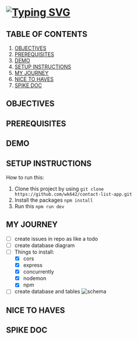 # [![Typing SVG](https://readme-typing-svg.demolab.com?font=Fira+Code&weight=600&size=20&pause=5000&center=true&vCenter=true&multiline=true&lines=CONTACT+LIST+APP)](https://git.io/typing-svg)

## TABLE OF CONTENTS 
1. [OBJECTIVES](#objectives)
2. [PREREQUISITES](#prerequisites)
3. [DEMO](#demo)
4. [SETUP INSTRUCTIONS](#setup)
5. [MY JOURNEY](#journey)
6. [NICE TO HAVES](#nice)
7. [SPIKE DOC](#spike)

## OBJECTIVES <a name="objectives"></a>

## PREREQUISITES <a name="prerequisites"></a>

## DEMO <a name="demo"></a>

## SETUP INSTRUCTIONS <a name="setup"></a>
How to run this: 
1. Clone this project by using `git clone https://github.com/wk642/contact-list-app.git`  
2. Install the packages `npm install`
3. Run this `npm run dev`

## MY JOURNEY <a name="journey"></a>
- [ ] create issues in repo as like a todo
- [ ] create database diagram
- [ ] Things to install:
  - [x] cors
  - [x] express
  - [x] concurrently
  - [x] nodemon
  - [x] npm

- [ ] create database and tables
![schema](https://github.com/user-attachments/assets/8b0a5ab0-3928-427a-9cf2-200ff8724f4f)

## NICE TO HAVES <a name="nice"></a>

## SPIKE DOC <a name="spike"></a>


[def]: /Users/tpl622_6/Documents/techtonica/techtonica-assignments/contact-list-app/client/src/assets/schema.gif
